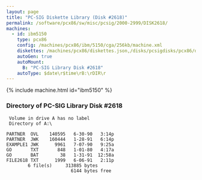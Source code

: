 ```yaml
---
layout: page
title: "PC-SIG Diskette Library (Disk #2618)"
permalink: /software/pcx86/sw/misc/pcsig/2000-2999/DISK2618/
machines:
  - id: ibm5150
    type: pcx86
    config: /machines/pcx86/ibm/5150/cga/256kb/machine.xml
    diskettes: /machines/pcx86/diskettes.json,/disks/pcsigdisks/pcx86/diskettes.json
    autoGen: true
    autoMount:
      B: "PC-SIG Library Disk #2618"
    autoType: $date\r$time\rB:\rDIR\r
---
```


{% include machine.html id="ibm5150" %}

### Directory of PC-SIG Library Disk #2618

     Volume in drive A has no label
     Directory of A:\

    PARTNER  OVL    140595   6-30-90   3:14p
    PARTNER  JWK    160444   1-28-91   6:14p
    EXAMPLE1 JWK      9961   7-07-90   9:25a
    GO       TXT       848   1-01-80   4:17a
    GO       BAT        38   1-31-91  12:58a
    FILE2618 TXT      1999   6-06-91   2:11p
            6 file(s)     313885 bytes
                            6144 bytes free
